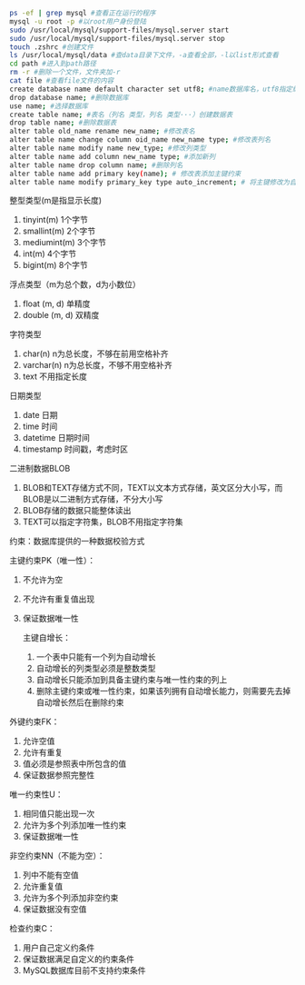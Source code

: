 ```sh
ps -ef | grep mysql #查看正在运行的程序
mysql -u root -p #以root用户身份登陆
sudo /usr/local/mysql/support-files/mysql.server start
sudo /usr/local/mysql/support-files/mysql.server stop
touch .zshrc #创建文件
ls /usr/local/mysql/data #查data目录下文件，-a查看全部，-l以list形式查看
cd path #进入到path路径
rm -r #删除一个文件，文件夹加-r
cat file #查看file文件的内容
create database name default character set utf8; #name数据库名，utf8指定编码
drop database name; #删除数据库
use name; #选择数据库
create table name; #表名（列名 类型，列名 类型···）创建数据表
drop table name; #删除数据表
alter table old_name rename new_name; #修改表名
alter table name change column oid_name new_name type; #修改表列名
alter table name modify name new_type; #修改列类型
alter table name add column new_name type; #添加新列
alter table name drop column name; #删除列名
alter table name add primary key(name); # 修改表添加主键约束
alter table name modify primary_key type auto_increment; # 将主键修改为自增

```
整型类型(m是指显示长度)

1. tinyint(m) 1个字节
2. smallint(m) 2个字节
3. mediumint(m) 3个字节
4. int(m) 4个字节
5. bigint(m) 8个字节

浮点类型（m为总个数，d为小数位）

1. float (m, d) 单精度
2. double (m, d) 双精度

字符类型

1. char(n) n为总长度，不够在前用空格补齐
2. varchar(n) n为总长度，不够不用空格补齐
3. text 不用指定长度

日期类型

1. date 日期
2. time 时间
3. datetime 日期时间
4. timestamp 时间戳，考虑时区

二进制数据BLOB

1. BLOB和TEXT存储方式不同，TEXT以文本方式存储，英文区分大小写，而BLOB是以二进制方式存储，不分大小写
2. BLOB存储的数据只能整体读出
3. TEXT可以指定字符集，BLOB不用指定字符集

约束：数据库提供的一种数据校验方式

主键约束PK（唯一性）：

1. 不允许为空
2. 不允许有重复值出现
3. 保证数据唯一性

    主键自增长：
    1. 一个表中只能有一个列为自动增长
    2. 自动增长的列类型必须是整数类型
    3. 自动增长只能添加到具备主键约束与唯一性约束的列上
    4. 删除主键约束或唯一性约束，如果该列拥有自动增长能力，则需要先去掉自动增长然后在删除约束

外键约束FK：

1. 允许空值
2. 允许有重复
3. 值必须是参照表中所包含的值
4. 保证数据参照完整性

唯一约束性U：

1. 相同值只能出现一次
2. 允许为多个列添加唯一性约束
3. 保证数据唯一性

非空约束NN（不能为空）：

1. 列中不能有空值
2. 允许重复值
3. 允许为多个列添加非空约束
4. 保证数据没有空值

检查约束C：

1. 用户自己定义约条件
2. 保证数据满足自定义的约束条件
3. MySQL数据库目前不支持约束条件

